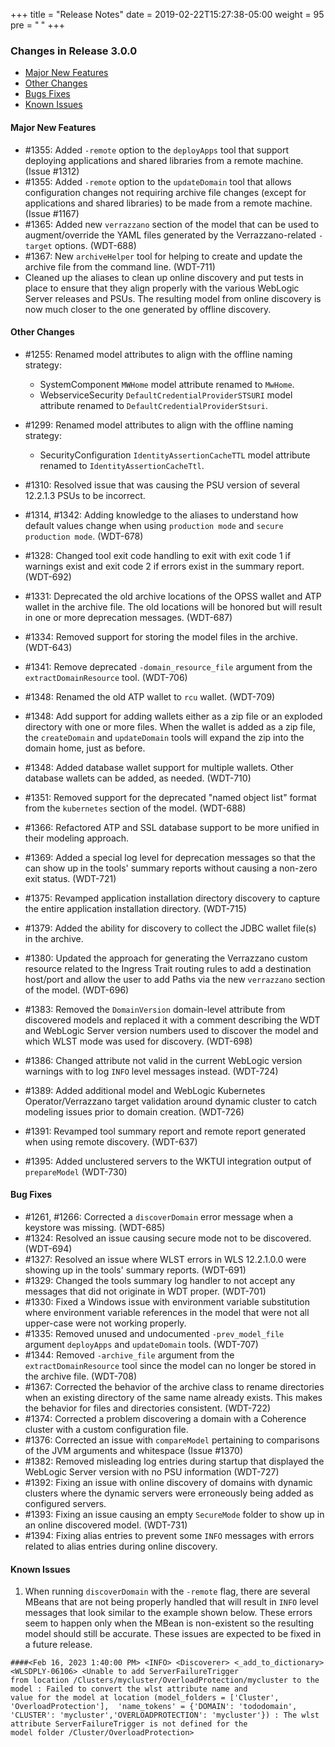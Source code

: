 +++
title = "Release Notes"
date = 2019-02-22T15:27:38-05:00
weight = 95
pre = "<b> </b>"
+++


### Changes in Release 3.0.0
- [Major New Features](#major-new-features)
- [Other Changes](#other-changes)
- [Bugs Fixes](#bug-fixes)
- [Known Issues](#known-issues)


#### Major New Features
- #1355: Added `-remote` option to the `deployApps` tool that support deploying applications and shared libraries from a remote machine. (Issue #1312)
- #1355: Added `-remote` option to the `updateDomain` tool that allows configuration changes not requiring archive file changes
  (except for applications and shared libraries) to be made from a remote machine. (Issue #1167)
- #1365: Added new `verrazzano` section of the model that can be used to augment/override the YAML files generated by the Verrazzano-related `-target` options. (WDT-688)
- #1367: New `archiveHelper` tool for helping to create and update the archive file from the command line. (WDT-711)
- Cleaned up the aliases to clean up online discovery and put tests in place to ensure that they align properly with the
  various WebLogic Server releases and PSUs.  The resulting model from online discovery is now much closer to the one generated by offline discovery.

#### Other Changes
- #1255: Renamed model attributes to align with the offline naming strategy:

  - SystemComponent `MWHome` model attribute renamed to `MwHome`.
  - WebserviceSecurity `DefaultCredentialProviderSTSURI` model attribute renamed to `DefaultCredentialProviderStsuri`.

- #1299: Renamed model attributes to align with the offline naming strategy:

  - SecurityConfiguration `IdentityAssertionCacheTTL` model attribute renamed to `IdentityAssertionCacheTtl`.

- #1310: Resolved issue that was causing the PSU version of several 12.2.1.3 PSUs to be incorrect.
- #1314, #1342: Adding knowledge to the aliases to understand how default values change when using `production mode` and `secure production mode`. (WDT-678)
- #1328: Changed tool exit code handling to exit with exit code 1 if warnings exist and exit code 2 if errors exist in the summary report. (WDT-692)
- #1331: Deprecated the old archive locations of the OPSS wallet and ATP wallet in the archive file.  The old locations will be
  honored but will result in one or more deprecation messages. (WDT-687)
- #1334: Removed support for storing the model files in the archive. (WDT-643)
- #1341: Remove deprecated `-domain_resource_file` argument from the `extractDomainResource` tool. (WDT-706)
- #1348: Renamed the old ATP wallet to `rcu` wallet. (WDT-709)
- #1348: Add support for adding wallets either as a zip file or an exploded directory with one or more files.  When the wallet is
  added as a zip file, the `createDomain` and `updateDomain` tools will expand the zip into the domain home, just as before.
- #1348: Added database wallet support for multiple wallets. Other database wallets can be added, as needed. (WDT-710)
- #1351: Removed support for the deprecated "named object list" format from the `kubernetes` section of the model. (WDT-688)
- #1366: Refactored ATP and SSL database support to be more unified in their modeling approach.
- #1369: Added a special log level for deprecation messages so that the can show up in the tools' summary reports without causing a non-zero exit status. (WDT-721)
- #1375: Revamped application installation directory discovery to capture the entire application installation directory. (WDT-715)
- #1379: Added the ability for discovery to collect the JDBC wallet file(s) in the archive.
- #1380: Updated the approach for generating the Verrazzano custom resource related to the Ingress Trait routing rules to add
  a destination host/port and allow the user to add Paths via the new `verrazzano` section of the model. (WDT-696)
- #1383: Removed the `DomainVersion` domain-level attribute from discovered models and replaced it with a comment describing the
  WDT and WebLogic Server version numbers used to discover the model and which WLST mode was used for discovery. (WDT-698)
- #1386: Changed attribute not valid in the current WebLogic version warnings with to log `INFO` level messages instead. (WDT-724)
- #1389: Added additional model and WebLogic Kubernetes Operator/Verrazzano target validation around dynamic cluster to catch modeling issues prior to domain creation. (WDT-726)
- #1391: Revamped tool summary report and remote report generated when using remote discovery. (WDT-637)
- #1395: Added unclustered servers to the WKTUI integration output of `prepareModel` (WDT-730)

#### Bug Fixes
- #1261, #1266: Corrected a `discoverDomain` error message when a keystore was missing. (WDT-685)
- #1324: Resolved an issue causing secure mode not to be discovered. (WDT-694)
- #1327: Resolved an issue where WLST errors in WLS 12.2.1.0.0 were showing up in the tools' summary reports. (WDT-691)
- #1329: Changed the tools summary log handler to not accept any messages that did not originate in WDT proper. (WDT-701)
- #1330: Fixed a Windows issue with environment variable substitution where environment variable references in the model that were not all upper-case were not working properly.
- #1335: Removed unused and undocumented `-prev_model_file` argument `deployApps` and `updateDomain` tools. (WDT-707)
- #1344: Removed `-archive_file` argument from the `extractDomainResource` tool since the model can no longer be stored in the archive file. (WDT-708)
- #1367: Corrected the behavior of the archive class to rename directories when an existing directory of the same name already exists.
  This makes the behavior for files and directories consistent. (WDT-722)
- #1374: Corrected a problem discovering a domain with a Coherence cluster with a custom configuration file.
- #1376: Corrected an issue with `compareModel` pertaining to comparisons of the JVM arguments and whitespace (Issue #1370)
- #1382: Removed misleading log entries during startup that displayed the WebLogic Server version with no PSU information (WDT-727)
- #1392: Fixing an issue with online discovery of domains with dynamic clusters where the dynamic servers were erroneously being added as configured servers.
- #1393: Fixing an issue causing an empty `SecureMode` folder to show up in an online discovered model. (WDT-731)
- #1394: Fixing alias entries to prevent some `INFO` messages with errors related to alias entries during online discovery.

#### Known Issues
1. When running `discoverDomain` with the `-remote` flag, there are several MBeans that are not being properly handled that
   will result in `INFO` level messages that look similar to the example shown below.  These errors seem to happen only when the MBean is
   non-existent so the resulting model should still be accurate.  These issues are expected to be fixed in a future release.

```
####<Feb 16, 2023 1:40:00 PM> <INFO> <Discoverer> <_add_to_dictionary> <WLSDPLY-06106> <Unable to add ServerFailureTrigger
from location /Clusters/mycluster/OverloadProtection/mycluster to the model : Failed to convert the wlst attribute name and
value for the model at location (model_folders = ['Cluster', 'OverloadProtection'],  'name_tokens' = {'DOMAIN': 'tododomain',
'CLUSTER': 'mycluster','OVERLOADPROTECTION': 'mycluster'}) : The wlst attribute ServerFailureTrigger is not defined for the
model folder /Cluster/OverloadProtection>
```